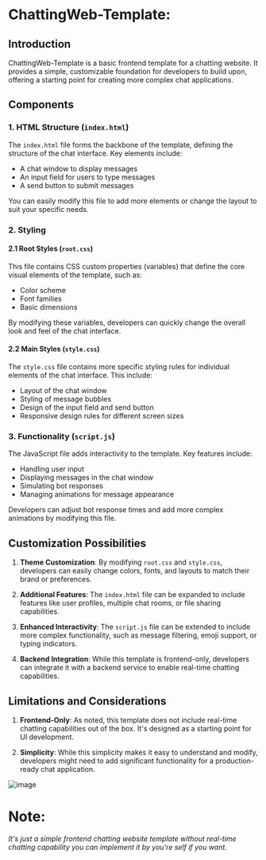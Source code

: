 # ChattingWeb-Template:

## Introduction
ChattingWeb-Template is a basic frontend template for a chatting website. It provides a simple, customizable foundation for developers to build upon, offering a starting point for creating more complex chat applications.

## Components

### 1. HTML Structure (`index.html`)
The `index.html` file forms the backbone of the template, defining the structure of the chat interface. Key elements include:

- A chat window to display messages
- An input field for users to type messages
- A send button to submit messages

You can easily modify this file to add more elements or change the layout to suit your specific needs.

### 2. Styling

#### 2.1 Root Styles (`root.css`)
This file contains CSS custom properties (variables) that define the core visual elements of the template, such as:

- Color scheme
- Font families
- Basic dimensions

By modifying these variables, developers can quickly change the overall look and feel of the chat interface.

#### 2.2 Main Styles (`style.css`)
The `style.css` file contains more specific styling rules for individual elements of the chat interface. This include:

- Layout of the chat window
- Styling of message bubbles
- Design of the input field and send button
- Responsive design rules for different screen sizes

### 3. Functionality (`script.js`)
The JavaScript file adds interactivity to the template. Key features include:

- Handling user input
- Displaying messages in the chat window
- Simulating bot responses
- Managing animations for message appearance

Developers can adjust bot response times and add more complex animations by modifying this file.

## Customization Possibilities

1. **Theme Customization**: By modifying `root.css` and `style.css`, developers can easily change colors, fonts, and layouts to match their brand or preferences.

2. **Additional Features**: The `index.html` file can be expanded to include features like user profiles, multiple chat rooms, or file sharing capabilities.

3. **Enhanced Interactivity**: The `script.js` file can be extended to include more complex functionality, such as message filtering, emoji support, or typing indicators.

4. **Backend Integration**: While this template is frontend-only, developers can integrate it with a backend service to enable real-time chatting capabilities.

## Limitations and Considerations

1. **Frontend-Only**: As noted, this template does not include real-time chatting capabilities out of the box. It's designed as a starting point for UI development.

2. **Simplicity**: While this simplicity makes it easy to understand and modify, developers might need to add significant functionality for a production-ready chat application.


![image](https://github.com/user-attachments/assets/9c7d6b37-3f96-4160-b9ce-6da6f265cd84)

# Note: 
*It's just a simple frontend chatting website template without real-time chatting capability you can implement it by you're self if you want.*
